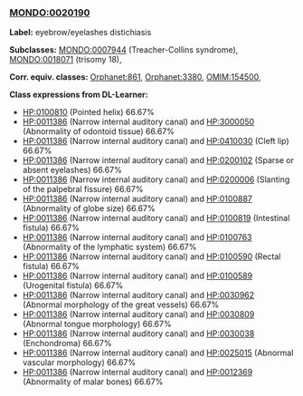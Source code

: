 
### [MONDO:0020190](http://purl.obolibrary.org/obo/MONDO_0020190)
**Label:** eyebrow/eyelashes distichiasis

**Subclasses:** [MONDO:0007944](http://purl.obolibrary.org/obo/MONDO_0007944) (Treacher-Collins syndrome), [MONDO:0018071](http://purl.obolibrary.org/obo/MONDO_0018071) (trisomy 18), 

**Corr. equiv. classes:** [Orphanet:861](http://www.orpha.net/ORDO/Orphanet_861), [Orphanet:3380](http://www.orpha.net/ORDO/Orphanet_3380), [OMIM:154500](http://purl.obolibrary.org/obo/OMIM_154500), 

**Class expressions from DL-Learner:**

- [HP:0100810](http://purl.obolibrary.org/obo/HP_0100810) (Pointed helix) 66.67%
- [HP:0011386](http://purl.obolibrary.org/obo/HP_0011386) (Narrow internal auditory canal) and [HP:3000050](http://purl.obolibrary.org/obo/HP_3000050) (Abnormality of odontoid tissue) 66.67%
- [HP:0011386](http://purl.obolibrary.org/obo/HP_0011386) (Narrow internal auditory canal) and [HP:0410030](http://purl.obolibrary.org/obo/HP_0410030) (Cleft lip) 66.67%
- [HP:0011386](http://purl.obolibrary.org/obo/HP_0011386) (Narrow internal auditory canal) and [HP:0200102](http://purl.obolibrary.org/obo/HP_0200102) (Sparse or absent eyelashes) 66.67%
- [HP:0011386](http://purl.obolibrary.org/obo/HP_0011386) (Narrow internal auditory canal) and [HP:0200006](http://purl.obolibrary.org/obo/HP_0200006) (Slanting of the palpebral fissure) 66.67%
- [HP:0011386](http://purl.obolibrary.org/obo/HP_0011386) (Narrow internal auditory canal) and [HP:0100887](http://purl.obolibrary.org/obo/HP_0100887) (Abnormality of globe size) 66.67%
- [HP:0011386](http://purl.obolibrary.org/obo/HP_0011386) (Narrow internal auditory canal) and [HP:0100819](http://purl.obolibrary.org/obo/HP_0100819) (Intestinal fistula) 66.67%
- [HP:0011386](http://purl.obolibrary.org/obo/HP_0011386) (Narrow internal auditory canal) and [HP:0100763](http://purl.obolibrary.org/obo/HP_0100763) (Abnormality of the lymphatic system) 66.67%
- [HP:0011386](http://purl.obolibrary.org/obo/HP_0011386) (Narrow internal auditory canal) and [HP:0100590](http://purl.obolibrary.org/obo/HP_0100590) (Rectal fistula) 66.67%
- [HP:0011386](http://purl.obolibrary.org/obo/HP_0011386) (Narrow internal auditory canal) and [HP:0100589](http://purl.obolibrary.org/obo/HP_0100589) (Urogenital fistula) 66.67%
- [HP:0011386](http://purl.obolibrary.org/obo/HP_0011386) (Narrow internal auditory canal) and [HP:0030962](http://purl.obolibrary.org/obo/HP_0030962) (Abnormal morphology of the great vessels) 66.67%
- [HP:0011386](http://purl.obolibrary.org/obo/HP_0011386) (Narrow internal auditory canal) and [HP:0030809](http://purl.obolibrary.org/obo/HP_0030809) (Abnormal tongue morphology) 66.67%
- [HP:0011386](http://purl.obolibrary.org/obo/HP_0011386) (Narrow internal auditory canal) and [HP:0030038](http://purl.obolibrary.org/obo/HP_0030038) (Enchondroma) 66.67%
- [HP:0011386](http://purl.obolibrary.org/obo/HP_0011386) (Narrow internal auditory canal) and [HP:0025015](http://purl.obolibrary.org/obo/HP_0025015) (Abnormal vascular morphology) 66.67%
- [HP:0011386](http://purl.obolibrary.org/obo/HP_0011386) (Narrow internal auditory canal) and [HP:0012369](http://purl.obolibrary.org/obo/HP_0012369) (Abnormality of malar bones) 66.67%


